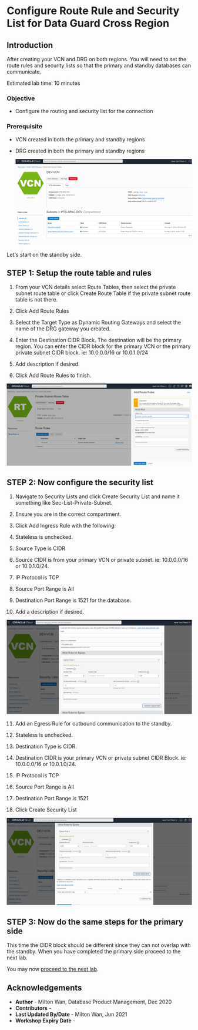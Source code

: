 # Configure Route Rule and Security List for Data Guard Cross Region

## Introduction
After creating your VCN and DRG on both regions.  You will need to set the route rules and security lists so that the primary and standby databases can communicate.

Estimated lab time:  10 minutes

### Objective
- Configure the routing and security list for the connection

### Prerequisite
- VCN created in both the primary and standby regions
- DRG created in both the primary and standby regions

  ![image-20210122202020691](./images/image-20210122202020691.png)

Let's start on the standby side.  

## **STEP 1:** Setup the route table and rules
1. From your VCN details select Route Tables, then select the private subnet route table or click Create Route Table if the private subnet route table is not there.

2. Click Add Route Rules

3. Select the Target Type as Dynamic Routing Gateways and select the name of the DRG gateway you created.

4. Enter the Destination CIDR Block.  The destination will be the primary region.  You can enter the CIDR block for the primary VCN or the primary private subnet CIDR block.  ie: 10.0.0.0/16 or 10.0.1.0/24

5. Add description if desired.

6. Click Add Route Rules to finish.




  ![image-20210122200451778](./images/image-20210122200451778.png)



## **STEP 2:** Now configure the security list  

1. Navigate to Security Lists and click Create Security List and name it something like Sec-List-Private-Subnet.

2. Ensure you are in the correct compartment.

3. Click Add Ingress Rule with the following:

4. Stateless is unchecked.

5. Source Type is CIDR

6. Source CIDR is from your primary VCN or private subnet.  ie: 10.0.0.0/16 or 10.0.1.0/24.

7. IP Protocol is TCP

8. Source Port Range is All

9. Destination Port Range is 1521 for the database.

10. Add a description if desired.

  ![image-20210122200918911](./images/image-20210122200918911.png)



11. Add an Egress Rule for outbound communication to the standby.

12. Stateless is unchecked.

13. Destination Type is CIDR.

14. Destination CIDR is your primary VCN or private subnet CIDR Block.  ie: 10.0.0.0/16 or 10.0.1.0/24.

15. IP Protocol is TCP

16. Source Port Range is All

17. Destination Port Range is 1521

18. Click Create Security List

  ![image-20210122201351067](./images/image-20210122201351067.png)



## **STEP 3:** Now do the same steps for the primary side  

This time the CIDR block should be different since they can not overlap with the standby.
When you have completed the primary side proceed to the next lab.

You may now [proceed to the next lab](#next).

## Acknowledgements
* **Author** - Milton Wan, Database Product Management, Dec 2020
* **Contributors** -  
* **Last Updated By/Date** - Milton Wan, Jun 2021
* **Workshop Expiry Date** -
